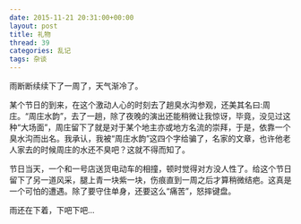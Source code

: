 ```yaml
---
date: 2015-11-21 20:31:00+00:00
layout: post
title: 礼物
thread: 39
categories: 乱记
tags: 杂谈
---
```


雨断断续续下了一周了，天气渐冷了。

某个节日的到来，在这个激动人心的时刻去了趟臭水沟参观，还美其名曰:周庄。“周庄水韵”，去了一趟，除了夜晚的演出还能稍微让我惊讶，毕竟，没见过这种“大场面”，周庄留下了就是对于某个地主亦或地方名流的崇拜，于是，依靠一个臭水沟而出名。我承认，我被“周庄水韵”这四个字给骗了，名家的文章，也许他老人家去的时候周庄的水还不臭吧？这就不得而知了。

节日当天，一个和一号店送货电动车的相撞，顿时觉得对方没人性了。给这个节日留下了另一道风采，腿上青一块紫一块，伤痕直到一周之后才算稍微结疤。这真是一个可怕的遭遇。除了要守住单身，还要这么“痛苦”，怒摔键盘。

雨还在下着，下吧下吧...